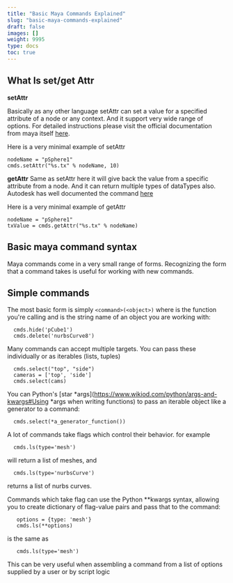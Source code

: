 ```yaml
---
title: "Basic Maya Commands Explained"
slug: "basic-maya-commands-explained"
draft: false
images: []
weight: 9995
type: docs
toc: true
---
```


## What Is set/get Attr
**setAttr**

Basically as any other language setAttr can set a value for a specified attribute of a node or any context. And it support very wide range of options. For detailed instructions please visit the official documentation from maya itself [here][1].

Here is a very minimal example of setAttr

    nodeName = "pSphere1"
    cmds.setAttr("%s.tx" % nodeName, 10)

**getAttr**
Same as setAttr here it will give back the value from a specific attribute from a node. And it can return multiple types of dataTypes also. Autodesk has well documented the command [here][2]

Here is a very minimal example of getAttr

    nodeName = "pSphere1"
    txValue = cmds.getAttr("%s.tx" % nodeName)

  [1]: http://help.autodesk.com/cloudhelp/2015/ENU/Maya-Tech-Docs/CommandsPython/setAttr.html
  [2]: http://help.autodesk.com/cloudhelp/2015/ENU/Maya-Tech-Docs/CommandsPython/getAttr.html

## Basic maya command syntax
Maya commands come in a very small range of forms.  Recognizing the form that a command takes is useful for working with new commands.

Simple commands
---------------

The most basic form is simply   `<command>(<object>)` where <command> is the function you're calling and <object> is the string name of an object you are working with:

      cmds.hide('pCube1')
      cmds.delete('nurbsCurve8')

Many commands can accept multiple targets.  You can pass these individually or as iterables (lists, tuples) 

      cmds.select("top", "side")
      cameras = ['top', 'side']
      cmds.select(cams)

You can Python's [star *args](https://www.wikiod.com/python/args-and-kwargs#Using *args when writing functions) to pass an iterable object like a generator to a command:
     
      cmds.select(*a_generator_function())

A lot of commands take flags which control their behavior.  for example

      cmds.ls(type='mesh')

will return a list of meshes,  and

      cmds.ls(type='nurbsCurve')
    
returns a list of nurbs curves.

Commands which take flag can use the Python **kwargs syntax, allowing you to create dictionary of flag-value pairs and pass that to the command: 

       options = {type: 'mesh'}
       cmds.ls(**options)

is the same as 

       cmds.ls(type='mesh')

This can be very useful when assembling a command from a list of options supplied by a user or by script logic



